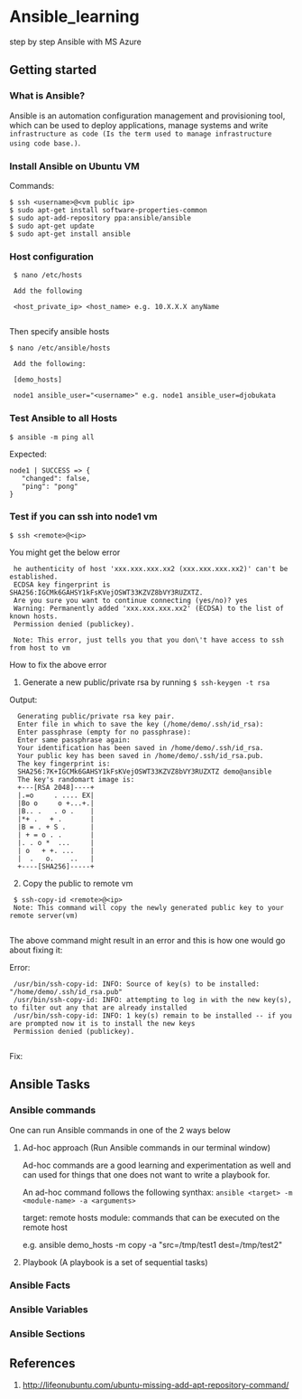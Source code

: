 # Ansible_learning
step by step Ansible with MS Azure 

## Getting started 

### What is Ansible?

Ansible is an automation configuration management and provisioning tool, which can be used to deploy applications, manage systems
and write ```infrastructure as code (Is the term used to manage infrastructure using code base.)```. 

### Install Ansible on Ubuntu VM 

Commands: 
  ```
  $ ssh <username>@<vm public ip>
  $ sudo apt-get install software-properties-common
  $ sudo apt-add-repository ppa:ansible/ansible
  $ sudo apt-get update
  $ sudo apt-get install ansible
  ```
  
  
 ### Host configuration
 
 ```
  $ nano /etc/hosts
  
  Add the following 
  
  <host_private_ip> <host_name> e.g. 10.X.X.X anyName
  
 ```
 
 Then specify ansible hosts
 
 ```
 $ nano /etc/ansible/hosts
  
  Add the following:
  
  [demo_hosts]
  
  node1 ansible_user="<username>" e.g. node1 ansible_user=djobukata
 ```
 
 ### Test Ansible to all Hosts
 
 ```
 $ ansible -m ping all
 ```
 Expected:
 
 ```
 node1 | SUCCESS => {
    "changed": false, 
    "ping": "pong"
}
 ```
  
 ### Test if you can ssh into node1 vm 
 
 ```$ ssh <remote>@<ip>```
 
 You might get the below error
  
 ```
  he authenticity of host 'xxx.xxx.xxx.xx2 (xxx.xxx.xxx.xx2)' can't be established.
  ECDSA key fingerprint is SHA256:IGCMk6GAHSY1kFsKVejOSWT33KZVZ8bVY3RUZXTZ.
  Are you sure you want to continue connecting (yes/no)? yes
  Warning: Permanently added 'xxx.xxx.xxx.xx2' (ECDSA) to the list of known hosts.
  Permission denied (publickey).
  
  Note: This error, just tells you that you don\'t have access to ssh from host to vm
 ```
 
 How to fix the above error
 
 1. Generate a new public/private rsa by running
  ```$ ssh-keygen -t rsa ```
  
  Output: 
  
  ```
    Generating public/private rsa key pair.
    Enter file in which to save the key (/home/demo/.ssh/id_rsa): 
    Enter passphrase (empty for no passphrase): 
    Enter same passphrase again: 
    Your identification has been saved in /home/demo/.ssh/id_rsa.
    Your public key has been saved in /home/demo/.ssh/id_rsa.pub.
    The key fingerprint is:
    SHA256:7K+IGCMk6GAHSY1kFsKVejOSWT33KZVZ8bVY3RUZXTZ demo@ansible
    The key's randomart image is:
    +---[RSA 2048]----+
    |.=o     . .... EX|
    |Bo o     o +...+.|
    |B.. .   . o .    |
    |*+ .   + .       |
    |B = . + S .      |
    | + = o . .       |
    |. . o *  ...     |
    | o   + +. ...    |
    |  .   o.    ..   |
    +----[SHA256]-----+
  ```
  
 2. Copy the public to remote vm 
 
 ```
  $ ssh-copy-id <remote>@<ip>
  Note: This command will copy the newly generated public key to your remote server(vm)
  
 ```
 The above command might result in an error and this is how one would go about fixing it:
 
 Error:
 
 ```
  /usr/bin/ssh-copy-id: INFO: Source of key(s) to be installed: "/home/demo/.ssh/id_rsa.pub"
  /usr/bin/ssh-copy-id: INFO: attempting to log in with the new key(s), to filter out any that are already installed
  /usr/bin/ssh-copy-id: INFO: 1 key(s) remain to be installed -- if you are prompted now it is to install the new keys
  Permission denied (publickey).
  
 ```
 
 Fix: 
 
 
 
 ## Ansible Tasks
 
 ### Ansible commands
 
 One can run Ansible commands in one of the 2 ways below
 
 1. Ad-hoc approach (Run Ansible commands in our terminal window)
 
     Ad-hoc commands are a good learning and experimentation as well and can used for things that one does not want to write 
     a playbook for.

     An ad-hoc command follows the following synthax: ```ansible <target> -m <module-name> -a <arguments> ```

     target: remote hosts 
     module: commands that can be executed on the remote host

     e.g. ansible demo_hosts -m copy -a "src=/tmp/test1 dest=/tmp/test2"
 
 2. Playbook (A playbook is a set of sequential tasks)
 
 ### Ansible Facts 
 ### Ansible Variables 
 ### Ansible Sections
 
 
 
  

  
  
 ## References
 
 1. http://lifeonubuntu.com/ubuntu-missing-add-apt-repository-command/
 
 
 

